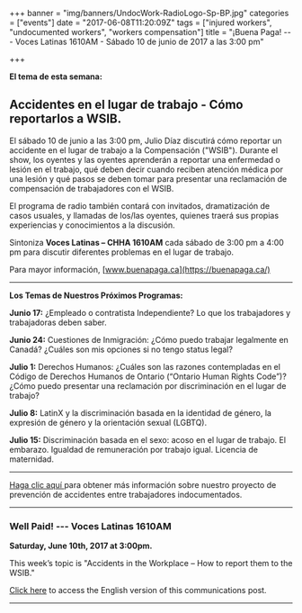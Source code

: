 +++
banner = "img/banners/UndocWork-RadioLogo-Sp-BP.jpg"
categories = ["events"]
date = "2017-06-08T11:20:09Z"
tags = ["injured workers", "undocumented workers", "workers compensation"]
title = "¡Buena Paga! --- Voces Latinas 1610AM - Sábado 10 de junio de 2017 a las 3:00 pm"

+++


**El tema de esta semana:**

## **Accidentes en el lugar de trabajo - Cómo reportarlos a WSIB.**

El sábado 10 de junio a las 3:00 pm, Julio Díaz discutirá cómo reportar un accidente en el lugar de trabajo a la Compensación ("WSIB"). Durante el show, los oyentes y las oyentes aprenderán a reportar una enfermedad o lesión en el trabajo, qué deben decir cuando reciben atención médica por una lesión y qué pasos se deben tomar para presentar una reclamación de compensación de trabajadores con el WSIB.

El programa de radio también contará con invitados, dramatización de casos usuales, y llamadas de los/las oyentes, quienes traerá sus propias experiencias y conocimientos a la discusión.

Sintoniza **Voces Latinas – CHHA 1610AM** cada sábado de 3:00 pm a 4:00 pm para discutir diferentes problemas en el lugar de trabajo.

Para mayor información, [www.buenapaga.ca](https://buenapaga.ca/)

<hr>

**Los Temas de Nuestros Próximos Programas:**

**Junio 17:** ¿Empleado o contratista Independiente? Lo que los trabajadores y trabajadoras deben saber.

**Junio 24:** Cuestiones de Inmigración: ¿Cómo puedo trabajar legalmente en Canadá? ¿Cuáles son mis opciones si no tengo status legal?

**Julio 1:** Derechos Humanos: ¿Cuáles son las razones contempladas en el Código de Derechos Humanos de Ontario (“Ontario Human Rights Code”)? ¿Cómo puedo presentar una reclamación por discriminación en el lugar de trabajo?

**Julio 8:** LatinX y la discriminación basada en la identidad de género, la expresión de género y la orientación sexual (LGBTQ).

**Julio 15:** Discriminación basada en el sexo: acoso en el lugar de trabajo. El embarazo. Igualdad de remuneración por trabajo igual. Licencia de maternidad.

<hr>

[Haga clic aquí ](http://workers-safety.ca/features/undocumented-workers/)para obtener más información sobre nuestro proyecto de prevención de accidentes entre trabajadores indocumentados.

<hr>

### Well Paid! --- Voces Latinas 1610AM

**Saturday, June 10th, 2017 at 3:00pm.**

This week’s topic is "Accidents in the Workplace – How to report them to the WSIB."

[Click here](https://s3.amazonaws.com/newsletter.workers-safety.ca/newsletters/Clinic+Publications/2017+Undocumented+Workers/Buena+Paga-RadioShow-Eng-June10.pdf) to access the English version of this communications post.

<hr>